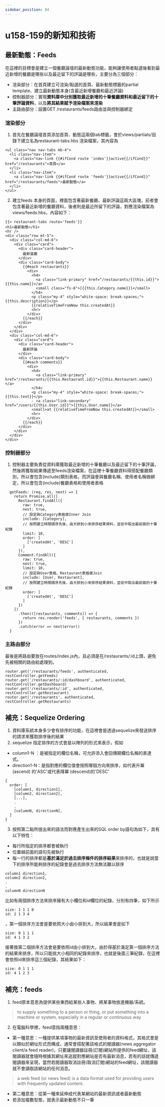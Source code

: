 ```yaml
---
sidebar_position: 84
---
```


# u158-159的新知和技術


## 最新動態：Feeds 
在這裡的目標會是建立一個餐廳論壇的最新動態功能，能夠讓使用者點選後看到最近新增的餐廳是哪些以及最近留下的評論是哪些，主要分為三個部分：
  - 渲染部分：在首頁建立可渲染/點選的首頁、最新動態標籤的partial template、建立最新動態本身(含最近新增餐廳和最近評論)
  - 控制器部分：實現**資料庫中分別獲取最近新增的十筆餐廳資料和最近留下的十筆評論資料**，以及**將其結果賦予渲染檔案來渲染**
  - 主路由部分：設置GET /restaurants/feeds路由並與控制器綁定

### 渲染部分

1. 首先在餐廳論壇首頁添加首頁、動態這兩個tab標籤，會於views/partials/目錄下建立名為restaurant-tabs.hbs 渲染檔案，其內容為
```
<ul class="nav nav-tabs mb-4">
  <li class="nav-item">
    <a class="nav-link {{#ifCond route 'index'}}active{{/ifCond}}" href="/restaurants">首頁</a>
  </li>
  <li class="nav-item">
    <a class="nav-link {{#ifCond route 'feeds'}}active{{/ifCond}}" href="/restaurants/feeds">最新動態</a>
  </li>
</ul>
```

2. 建立feeds 本身的頁面，裡面包含著最新餐廳、最新評論這兩大區塊，前者會包含著最近新增的餐廳資料，後者則是最近所留下的評論，對應渲染檔案為views/feeds.hbs，內容如下：

```
{{> restaurant-tabs route='feeds'}}
<h1>最新動態</h1>
<hr />
<div class="row mt-5">
  <div class="col-md-6">
    <div class="card">
      <div class="card-header">
        最新餐廳
      </div>
      <div class="card-body">
        {{#each restaurants}}
          <div>
            <h4>
              <a class="link-primary" href="/restaurants/{{this.id}}">{{this.name}}</a>
              <small class="fs-6">[{{this.Category.name}}]</small>
            </h4>
            <p class="my-4" style="white-space: break-spaces;">{{this.description}}</p>
            {{relativeTimeFromNow this.createdAt}}
            <hr>
          </div>
        {{/each}}
      </div>
    </div>
  </div>
  <div class="col-md-6">
    <div class="card">
      <div class="card-header">
        最新評論
      </div>
      <div class="card-body">
        {{#each comments}}
          <div>
            <h4>
              <a class="link-primary" href="/restaurants/{{this.Restaurant.id}}">{{this.Restaurant.name}}</a>
            </h4>
            <p class="my-4" style="white-space: break-spaces;">{{this.text}}</p>
            - <a class="link-secondary" href="/users/{{this.User.id}}">{{this.User.name}}</a>
            <small>at {{relativeTimeFromNow this.createdAt}}</small>
            <hr>
          </div>
        {{/each}}
      </div>
    </div>
  </div>
</div> 
```

### 控制器部分
1. 控制器主要負責從資料庫獲取最近新增的十筆餐廳以及最近留下的十筆評論，然後將獲取結果傳遞至feeds渲染檔案，在這裡十筆餐廳資料得搭配餐廳類別，所以會包含(include)類別表格，而評論會與餐廳名稱、使用者名稱做綁定，所以會包含(include)餐廳表格和使用者表格
```
  getFeeds: (req, res, next) => {
    return Promise.all([
      Restaurant.findAll({
        raw: true,
        nest: true,
        // 設定與Category表格做Inner Join
        include: [Category],
        // 按照建立時間順序先後，由大排到小來排序結果資料，並從中取出最前面的十筆紀錄
        limit: 10,
        order: [
          ['createdAt', 'DESC']
        ]
      }),
      Comment.findAll({
        raw: true,
        nest: true,
        limit: 10,
        // 設定與User表格、Restaurant表格做Join
        include: [User, Restaurant],
        // 按照建立時間順序先後，由大排到小來排序結果資料，並從中取出最前面的十筆紀錄
        order: [
          ['createdAt', 'DESC']
        ]
      })
    ])
      .then(([restaurants, comments]) => {
        return res.render('feeds', { restaurants, comments })
      })
      .catch(error => next(error))
  }
```

### 主路由部分
最後是將路由要放在routes/index.js內，且必須是在/restaurants/:id上頭，避免先被相關的路由給處理到。

```
router.get('/restaurants/feeds', authenticated, restController.getFeeds)
router.get('/restaurants/:id/dashboard', authenticated, restController.getDashboard)
router.get('/restaurants/:id', authenticated, restController.getRestaurant)
router.get('/restaurants', authenticated, restController.getRestaurants)
```





## 補充：Sequelize Ordering
1. 資料庫系統本身多少會有排序的功能，在這裡會是透過sequelize來發送排序的請求來獲取排序後的結果
2. sequelize 指定排序的方式會是以陣列的形式來表示，假如
  - column1-N ：是被指定的欄位名稱，可允許添入會回傳期欄位名稱的表達式。
  - direction1-N：是指對應的欄位值會按照哪個方向來排序，如代表升冪 (ascend) 的'ASC'或代表降冪 (descend)的'DESC'
  ```
  {
    order: [
      [column1, direction1],
      [column2, direction2],
      [...],
      .
      .
      [columnN, directionN],
    ]
  }

  ```

3. 按照第二點所提出來的語法而對應產生出來的SQL order by語句為如下，具有以下特性：
  - 每行所指定的排序都會被執行
  - 位置越前面的語句先被執行
  - 每一行的排序都是**基於滿足於過去排序條件的排序結果**來排序的，也就是說當下的排序所能夠排序的紀錄會是過去排序方法無法難以排序
```
column1 direction1,
column2 direction2,
.
.
columnN directionN
```
比如有兩個排序方法來排序擁有大小欄位和id欄位的紀錄，分別有四筆，如下所示
```
size: 1 1 1 0  
id: 2 1 3 4
```
，第一個排序方法會是要依照大小由小排到大，所以結果會是如下
```
size: 0 1 1 1  
id: 4 1 3 2
```
接著換第二個排序方法會是要依照id由小排到大，由於得基於滿足第一個排序方法的結果來排序，所以只能挑大小相同的紀錄來排序，也就是後面三筆紀錄，在這裡會依照id來排序這三個紀錄，其結果如下：
```
size: 0 1 1 1  
id: 4 1 2 3
```
## 補充：feeds
1. feed原本意思為提供某些東西給某些人事物、將某事物放進機器/系統。
> to supply something to a person or thing, or put something into a machine or system, especially in a regular or continuous way

2. 在電腦科學裡，feed意指兩種意思：
  - 第一種意思：一種提供某項事物的最新資訊至使用者的資料格式，其格式會是以類似於網址形式而構成，通常會搭配著該格式的閱讀器(news aggregator client/a feed reader)，只要讓閱讀器註冊(訂閱)網站所提供的feed網址，該閱讀器就會隨時根據其網址來追蹤對應網站是否有最新消息，若有的話就傳遞閱讀器來呈現，當然若閱讀器取消註冊(取消訂閱)網站的feed網址，該閱讀器就不會讀取該網站的任何消息。
  > a web feed (or news feed) is a data format used for providing users with frequently updated content.
  - 第二種意思：從第一種來延伸成代表某網站的最新資訊或者最新動態
  - 若添加複數型態，就表示最新動態不只一筆